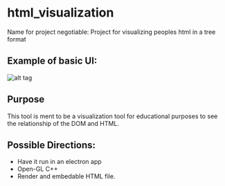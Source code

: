# html_visualization
Name for project negotiable: Project for visualizing peoples html in a tree format
## Example of basic UI:
![alt tag](http://www.w3schools.com/js/pic_htmltree.gif)

## Purpose
This tool is ment to be a visualization tool for educational purposes to see the relationship of the DOM and HTML.

## Possible Directions:
* Have it run in an electron app
* Open-GL C++
* Render and embedable HTML file.
